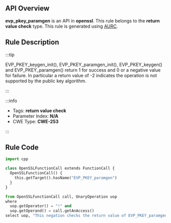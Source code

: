 ---
---


## API Overview
**evp_pkey_paramgen** is an API in **openssl**. This rule belongs to the **return value check** type. This rule is generated using [AURC](../../tools/AURC).
## Rule Description

:::tip

EVP_PKEY_keygen_init(), EVP_PKEY_paramgen_init(), EVP_PKEY_keygen() and EVP_PKEY_paramgen() return 1 for success and 0 or a negative value for failure. In particular a return value of -2 indicates the operation is not supported by the public key algorithm.

:::

:::info

- Tags: **return value check**
- Parameter Index: **N/A**
- CWE Type: **CWE-253**

:::

## Rule Code
```python
import cpp

class OpenSSLFunctionCall extends FunctionCall {
  OpenSSLFunctionCall() {
    this.getTarget().hasName("EVP_PKEY_paramgen")
  }
}

from OpenSSLFunctionCall call, UnaryOperation uop
where
  uop.getOperator() = "!" and
  uop.getOperand() = call.getAnAccess()
select uop, "This negation checks the return value of EVP_PKEY_paramgen."
```